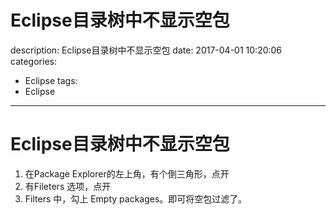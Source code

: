 #   Eclipse目录树中不显示空包
description: Eclipse目录树中不显示空包
date: 2017-04-01 10:20:06
categories:
- Eclipse
tags:
- Eclipse
---
#   Eclipse目录树中不显示空包
1.  在Package Explorer的左上角，有个倒三角形，点开
2.  有Fileters 选项，点开
3.  Filters 中，勾上 Empty packages。即可将空包过滤了。
